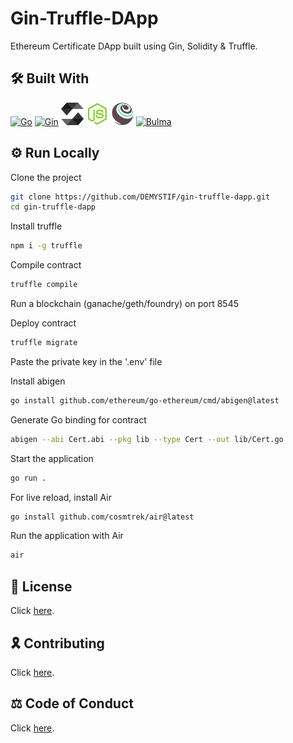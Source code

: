 # Gin-Truffle-DApp

Ethereum Certificate DApp built using Gin, Solidity & Truffle.

## 🛠 Built With

<div align="left">
<a href="https://go.dev/" target="_blank" rel="noreferrer"><img src="https://raw.githubusercontent.com/DEMYSTIF/DEMYSTIF/main/assets/icons/go.svg" width="36" height="36" alt="Go" /></a>
<a href="https://gin-gonic.com/docs/" target="_blank" rel="noreferrer"><img src="https://raw.githubusercontent.com/DEMYSTIF/DEMYSTIF/main/assets/icons/gin.svg" width="36" height="36" alt="Gin" /></a>
<a href="https://soliditylang.org/" target="_blank" rel="noreferrer"><img src="https://raw.githubusercontent.com/DEMYSTIF/DEMYSTIF/main/assets/icons/solidity.svg" width="36" height="36" alt="Solidity" /></a>
<a href="https://nodejs.org/en/" target="_blank" rel="noreferrer"><img src="https://raw.githubusercontent.com/DEMYSTIF/DEMYSTIF/main/assets/icons/nodejs.svg" width="36" height="36" alt="NodeJS" /></a>
<a href="https://trufflesuite.com" target="_blank" rel="noreferrer"><img src="https://raw.githubusercontent.com/DEMYSTIF/DEMYSTIF/main/assets/icons/truffle.svg" width="36" height="36" alt="Truffle" /></a>
<a href="https://bulma.io/" target="_blank" rel="noreferrer"><img src="https://raw.githubusercontent.com/DEMYSTIF/DEMYSTIF/main/assets/icons/bulma.svg" width="36" height="36" alt="Bulma" /></a>
</div>

## ⚙️ Run Locally

Clone the project

```bash
git clone https://github.com/DEMYSTIF/gin-truffle-dapp.git
cd gin-truffle-dapp
```

Install truffle

```bash
npm i -g truffle
```

Compile contract

```bash
truffle compile
```

Run a blockchain (ganache/geth/foundry) on port 8545

Deploy contract

```bash
truffle migrate
```

Paste the private key in the '.env' file

Install abigen

```bash
go install github.com/ethereum/go-ethereum/cmd/abigen@latest
```

Generate Go binding for contract

```bash
abigen --abi Cert.abi --pkg lib --type Cert --out lib/Cert.go
```

Start the application

```bash
go run .
```

For live reload, install Air

```bash
go install github.com/cosmtrek/air@latest
```

Run the application with Air

```bash
air
```

## 📜 License

Click [here](./LICENSE.txt).

## 🎗️ Contributing

Click [here](./CONTRIBUTING.md).

## ⚖️ Code of Conduct

Click [here](./CODE_OF_CONDUCT.md).
